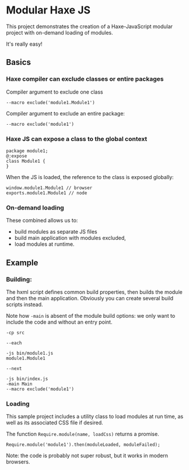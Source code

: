 # Modular Haxe JS

This project demonstrates the creation of a Haxe-JavaScript modular project with on-demand 
loading of modules.

It's really easy!

## Basics

### Haxe compiler can exclude classes or entire packages

Compiler argument to exclude one class

	--macro exclude('module1.Module1')

Compiler argument to exclude an entire package:

	--macro exclude('module1')

### Haxe JS can expose a class to the global context

    package module1;
    @:expose
	class Module1 {
	}

When the JS is loaded, the reference to the class is exposed globally:

	window.module1.Module1 // browser
	exports.module1.Module1 // node

### On-demand loading

These combined allows us to:

- build modules as separate JS files
- build main application with modules excluded, 
- load modules at runtime.

## Example

### Building:

The hxml script defines common build properties, then builds the module and then the main application.
Obviously you can create several build scripts instead.

Note how `-main` is absent of the module build options: we only want to include the code and without
an entry point.

	-cp src

	--each
	
	-js bin/module1.js
	module1.Module1
	
	--next
	
	-js bin/index.js
	-main Main
	--macro exclude('module1')

### Loading

This sample project includes a utility class to load modules at run time, as well as its associated 
CSS file if desired. 

The function `Require.module(name, loadCss)` returns a promise.

	Require.module('module1').then(moduleLoaded, moduleFailed);

Note: the code is probably not super robust, but it works in modern browsers. 